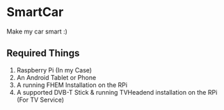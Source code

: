 # SmartCar
Make my car smart :)
## Required Things
1. Raspberry Pi (In my Case)
2. An Android Tablet or Phone
3. A running FHEM Installation on the RPi
4. A supported DVB-T Stick & running TVHeadend installation on the RPi (For TV Service)
